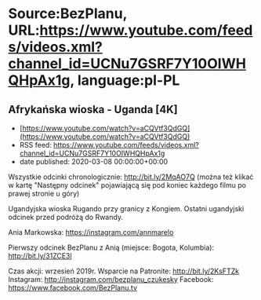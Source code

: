 # Source:BezPlanu, URL:https://www.youtube.com/feeds/videos.xml?channel_id=UCNu7GSRF7Y10OIWHQHpAx1g, language:pl-PL

## Afrykańska wioska  - Uganda [4K]
 - [https://www.youtube.com/watch?v=aCQVtf3QdGQ](https://www.youtube.com/watch?v=aCQVtf3QdGQ)
 - RSS feed: https://www.youtube.com/feeds/videos.xml?channel_id=UCNu7GSRF7Y10OIWHQHpAx1g
 - date published: 2020-03-08 00:00:00+00:00

Wszystkie odcinki chronologicznie: http://bit.ly/2MqAO7Q
(można też klikać w kartę "Następny odcinek" pojawiającą się pod koniec każdego filmu po prawej stronie u góry) 

Ugandyjska wioska Rugando przy granicy z Kongiem. Ostatni ugandyjski odcinek przed podróżą do Rwandy.

Ania Markowska:
https://instagram.com/annmarelo

Pierwszy odcinek BezPlanu z Anią (miejsce: Bogota, Kolumbia):
http://bit.ly/31ZCE3l

Czas akcji: wrzesień 2019r. 
Wsparcie na Patronite: http://bit.ly/2KsFTZk 
Instagram: http://instagram.com/bezplanu_czukesky 
Facebook: https://www.facebook.com/BezPlanu.tv

